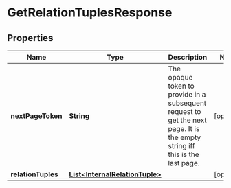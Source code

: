 

# GetRelationTuplesResponse


## Properties

Name | Type | Description | Notes
------------ | ------------- | ------------- | -------------
**nextPageToken** | **String** | The opaque token to provide in a subsequent request to get the next page. It is the empty string iff this is the last page. |  [optional]
**relationTuples** | [**List&lt;InternalRelationTuple&gt;**](InternalRelationTuple.md) |  |  [optional]



